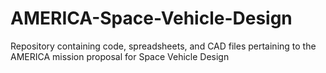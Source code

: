 # AMERICA-Space-Vehicle-Design
Repository containing code, spreadsheets, and CAD files pertaining to the AMERICA mission proposal for Space Vehicle Design 
